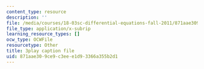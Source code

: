 ```yaml
---
content_type: resource
description: ''
file: /media/courses/18-03sc-differential-equations-fall-2011/871aae309ce9c3eee1d93366a355b2d1_tVzaX9u6YAE.srt
file_type: application/x-subrip
learning_resource_types: []
ocw_type: OCWFile
resourcetype: Other
title: 3play caption file
uid: 871aae30-9ce9-c3ee-e1d9-3366a355b2d1
---
```

